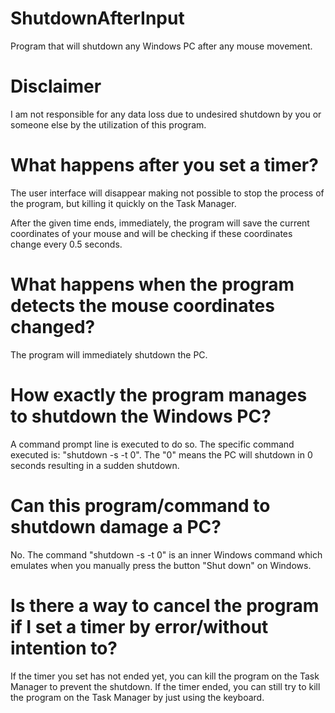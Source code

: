 # ShutdownAfterInput
Program that will shutdown any Windows PC after any mouse movement.


# Disclaimer
I am not responsible for any data loss due to undesired shutdown by you or someone else by the utilization of this program.


# What happens after you set a timer?
The user interface will disappear making not possible to stop the process of the program, but killing it quickly on the Task Manager.

After the given time ends, immediately, the program will save the current coordinates of your mouse and will be checking if these coordinates change every 0.5 seconds.

# What happens when the program detects the mouse coordinates changed?
The program will immediately shutdown the PC.

# How exactly the program manages to shutdown the Windows PC?
A command prompt line is executed to do so. The specific command executed is: "shutdown -s -t 0". The "0" means the PC will shutdown in 0 seconds resulting in a sudden shutdown.

# Can this program/command to shutdown damage a PC?
No. The command "shutdown -s -t 0" is an inner Windows command which emulates when you manually press the button "Shut down" on Windows.

# Is there a way to cancel the program if I set a timer by error/without intention to?
If the timer you set has not ended yet, you can kill the program on the Task Manager to prevent the shutdown. If the timer ended, you can still try to kill the program on the Task Manager by just using the keyboard.
